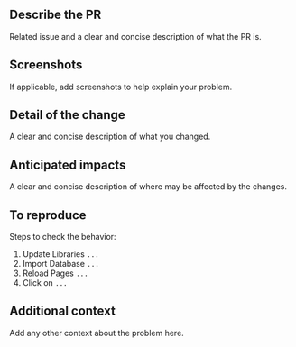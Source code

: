 ## Describe the PR

Related issue and a clear and concise description of what the PR is.

## Screenshots

If applicable, add screenshots to help explain your problem.

## Detail of the change

A clear and concise description of what you changed.

## Anticipated impacts

A clear and concise description of where may be affected by the changes.

## To reproduce

Steps to check the behavior:

1. Update Libraries `...`
2. Import Database `...`
3. Reload Pages `...`
4. Click on `...`

## Additional context

Add any other context about the problem here.
